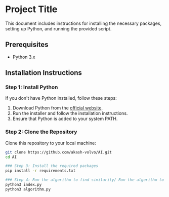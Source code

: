 # Project Title

This document includes instructions for installing the necessary packages, setting up Python, and running the provided script.

## Prerequisites

- Python 3.x

## Installation Instructions

### Step 1: Install Python

If you don't have Python installed, follow these steps:

1. Download Python from the [official website](https://www.python.org/downloads/).
2. Run the installer and follow the installation instructions.
3. Ensure that Python is added to your system PATH.

### Step 2: Clone the Repository

Clone this repository to your local machine:

```bash
git clone https://github.com/akash-volvo/AI.git
cd AI

### Step 3: Install the required packages
pip install -r requirements.txt

### Step 4: Run the algorithm to find similarity/ Run the algorithm to suggest weights
python3 index.py
python3 algorithm.py